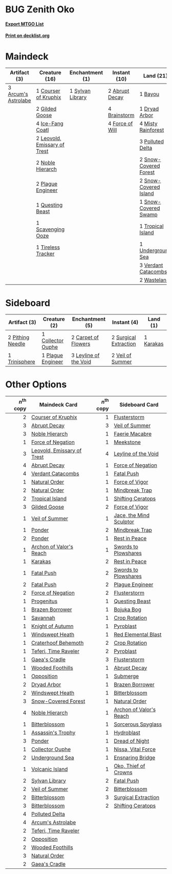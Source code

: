 # BUG Zenith Oko

#### [Export MTGO List](../collection/BUG%20Zenith%20Oko/BUG%20Zenith%20Oko.txt)
#### [Print on decklist.org](http://decklist.org/?deckmain=2%09Abrupt%20Decay%0A3%09Arcum's%20Astrolabe%0A1%09Bayou%0A4%09Brainstorm%0A1%09Courser%20of%20Kruphix%0A1%09Dryad%20Arbor%0A4%09Force%20of%20Will%0A2%09Gilded%20Goose%0A4%09Green%20Sun's%20Zenith%0A4%09Ice-Fang%20Coatl%0A1%09Jace,%20the%20Mind%20Sculptor%0A2%09Leovold,%20Emissary%20of%20Trest%0A4%09Misty%20Rainforest%0A2%09Noble%20Hierarch%0A4%09Oko,%20Thief%20of%20Crowns%0A2%09Plague%20Engineer%0A3%09Polluted%20Delta%0A1%09Questing%20Beast%0A1%09Scavenging%20Ooze%0A2%09Snow-Covered%20Forest%0A2%09Snow-Covered%20Island%0A1%09Snow-Covered%20Swamp%0A1%09Sylvan%20Library%0A1%09Tireless%20Tracker%0A1%09Tropical%20Island%0A1%09Underground%20Sea%0A3%09Verdant%20Catacombs%0A2%09Wasteland&deckside=2%09Carpet%20of%20Flowers%0A1%09Collector%20Ouphe%0A1%09Karakas%0A3%09Leyline%20of%20the%20Void%0A2%09Pithing%20Needle%0A1%09Plague%20Engineer%0A2%09Surgical%20Extraction%0A1%09Trinisphere%0A2%09Veil%20of%20Summer)
# Maindeck

|                                         Artifact (3)                                         |                                             Creature (16)                                             |                                     Enchantment (1)                                     |                                      Instant (10)                                       |                                           Land (21)                                            |                                          Planeswalker (5)                                          |                                          Sorcery (4)                                          |
|----------------------------------------------------------------------------------------------|-------------------------------------------------------------------------------------------------------|-----------------------------------------------------------------------------------------|-----------------------------------------------------------------------------------------|------------------------------------------------------------------------------------------------|----------------------------------------------------------------------------------------------------|-----------------------------------------------------------------------------------------------|
|3 [Arcum's Astrolabe](http://gatherer.wizards.com/Pages/Card/Details.aspx?multiverseid=464169)|1 [Courser of Kruphix](http://gatherer.wizards.com/Pages/Card/Details.aspx?multiverseid=442153)        |1 [Sylvan Library](http://gatherer.wizards.com/Pages/Card/Details.aspx?multiverseid=2240)|2 [Abrupt Decay](http://gatherer.wizards.com/Pages/Card/Details.aspx?multiverseid=456061)|1 [Bayou](http://gatherer.wizards.com/Pages/Card/Details.aspx?multiverseid=879)                 |1 [Jace, the Mind Sculptor](http://gatherer.wizards.com/Pages/Card/Details.aspx?multiverseid=442051)|4 [Green Sun's Zenith](http://gatherer.wizards.com/Pages/Card/Details.aspx?multiverseid=413711)|
|                                                                                              |2 [Gilded Goose](http://gatherer.wizards.com/Pages/Card/Details.aspx?multiverseid=473122)              |                                                                                         |4 [Brainstorm](http://gatherer.wizards.com/Pages/Card/Details.aspx?multiverseid=3897)    |1 [Dryad Arbor](http://gatherer.wizards.com/Pages/Card/Details.aspx?multiverseid=136196)        |4 [Oko, Thief of Crowns](http://gatherer.wizards.com/Pages/Card/Details.aspx?multiverseid=473159)   |                                                                                               |
|                                                                                              |4 [Ice-Fang Coatl](http://gatherer.wizards.com/Pages/Card/Details.aspx?multiverseid=464152)            |                                                                                         |4 [Force of Will](http://gatherer.wizards.com/Pages/Card/Details.aspx?multiverseid=3107) |4 [Misty Rainforest](http://gatherer.wizards.com/Pages/Card/Details.aspx?multiverseid=405102)   |                                                                                                    |                                                                                               |
|                                                                                              |2 [Leovold, Emissary of Trest](http://gatherer.wizards.com/Pages/Card/Details.aspx?multiverseid=416834)|                                                                                         |                                                                                         |3 [Polluted Delta](http://gatherer.wizards.com/Pages/Card/Details.aspx?multiverseid=405104)     |                                                                                                    |                                                                                               |
|                                                                                              |2 [Noble Hierarch](http://gatherer.wizards.com/Pages/Card/Details.aspx?multiverseid=179434)            |                                                                                         |                                                                                         |2 [Snow-Covered Forest](http://gatherer.wizards.com/Pages/Card/Details.aspx?multiverseid=121192)|                                                                                                    |                                                                                               |
|                                                                                              |2 [Plague Engineer](http://gatherer.wizards.com/Pages/Card/Details.aspx?multiverseid=464049)           |                                                                                         |                                                                                         |2 [Snow-Covered Island](http://gatherer.wizards.com/Pages/Card/Details.aspx?multiverseid=121130)|                                                                                                    |                                                                                               |
|                                                                                              |1 [Questing Beast](http://gatherer.wizards.com/Pages/Card/Details.aspx?multiverseid=473133)            |                                                                                         |                                                                                         |1 [Snow-Covered Swamp](http://gatherer.wizards.com/Pages/Card/Details.aspx?multiverseid=121256) |                                                                                                    |                                                                                               |
|                                                                                              |1 [Scavenging Ooze](http://gatherer.wizards.com/Pages/Card/Details.aspx?multiverseid=420783)           |                                                                                         |                                                                                         |1 [Tropical Island](http://gatherer.wizards.com/Pages/Card/Details.aspx?multiverseid=884)       |                                                                                                    |                                                                                               |
|                                                                                              |1 [Tireless Tracker](http://gatherer.wizards.com/Pages/Card/Details.aspx?multiverseid=409997)          |                                                                                         |                                                                                         |1 [Underground Sea](http://gatherer.wizards.com/Pages/Card/Details.aspx?multiverseid=886)       |                                                                                                    |                                                                                               |
|                                                                                              |                                                                                                       |                                                                                         |                                                                                         |3 [Verdant Catacombs](http://gatherer.wizards.com/Pages/Card/Details.aspx?multiverseid=405113)  |                                                                                                    |                                                                                               |
|                                                                                              |                                                                                                       |                                                                                         |                                                                                         |2 [Wasteland](http://gatherer.wizards.com/Pages/Card/Details.aspx?multiverseid=413790)          |                                                                                                    |                                                                                               |


# Sideboard

|                                       Artifact (3)                                        |                                        Creature (2)                                        |                                        Enchantment (5)                                         |                                          Instant (4)                                           |                                      Land (1)                                      |
|-------------------------------------------------------------------------------------------|--------------------------------------------------------------------------------------------|------------------------------------------------------------------------------------------------|------------------------------------------------------------------------------------------------|------------------------------------------------------------------------------------|
|2 [Pithing Needle](http://gatherer.wizards.com/Pages/Card/Details.aspx?multiverseid=129526)|1 [Collector Ouphe](http://gatherer.wizards.com/Pages/Card/Details.aspx?multiverseid=464107)|2 [Carpet of Flowers](http://gatherer.wizards.com/Pages/Card/Details.aspx?multiverseid=5858)    |2 [Surgical Extraction](http://gatherer.wizards.com/Pages/Card/Details.aspx?multiverseid=397706)|1 [Karakas](http://gatherer.wizards.com/Pages/Card/Details.aspx?multiverseid=413782)|
|1 [Trinisphere](http://gatherer.wizards.com/Pages/Card/Details.aspx?multiverseid=43545)    |1 [Plague Engineer](http://gatherer.wizards.com/Pages/Card/Details.aspx?multiverseid=464049)|3 [Leyline of the Void](http://gatherer.wizards.com/Pages/Card/Details.aspx?multiverseid=107682)|2 [Veil of Summer](http://gatherer.wizards.com/Pages/Card/Details.aspx?multiverseid=466952)     |                                                                                    |


# Other Options

|*n*<sup>th</sup> copy|                                            Maindeck Card                                            |*n*<sup>th</sup> copy|                                          Sideboard Card                                          |
|--------------------:|-----------------------------------------------------------------------------------------------------|--------------------:|--------------------------------------------------------------------------------------------------|
|                    2|[Courser of Kruphix](http://gatherer.wizards.com/Pages/Card/Details.aspx?multiverseid=442153)        |                    1|[Flusterstorm](http://gatherer.wizards.com/Pages/Card/Details.aspx?multiverseid=228255)           |
|                    3|[Abrupt Decay](http://gatherer.wizards.com/Pages/Card/Details.aspx?multiverseid=456061)              |                    3|[Veil of Summer](http://gatherer.wizards.com/Pages/Card/Details.aspx?multiverseid=466952)         |
|                    3|[Noble Hierarch](http://gatherer.wizards.com/Pages/Card/Details.aspx?multiverseid=179434)            |                    1|[Faerie Macabre](http://gatherer.wizards.com/Pages/Card/Details.aspx?multiverseid=201822)         |
|                    1|[Force of Negation](http://gatherer.wizards.com/Pages/Card/Details.aspx?multiverseid=464001)         |                    1|[Meekstone](http://gatherer.wizards.com/Pages/Card/Details.aspx?multiverseid=628)                 |
|                    3|[Leovold, Emissary of Trest](http://gatherer.wizards.com/Pages/Card/Details.aspx?multiverseid=416834)|                    4|[Leyline of the Void](http://gatherer.wizards.com/Pages/Card/Details.aspx?multiverseid=107682)    |
|                    4|[Abrupt Decay](http://gatherer.wizards.com/Pages/Card/Details.aspx?multiverseid=456061)              |                    1|[Force of Negation](http://gatherer.wizards.com/Pages/Card/Details.aspx?multiverseid=464001)      |
|                    4|[Verdant Catacombs](http://gatherer.wizards.com/Pages/Card/Details.aspx?multiverseid=405113)         |                    1|[Fatal Push](http://gatherer.wizards.com/Pages/Card/Details.aspx?multiverseid=423724)             |
|                    1|[Natural Order](http://gatherer.wizards.com/Pages/Card/Details.aspx?multiverseid=413719)             |                    1|[Force of Vigor](http://gatherer.wizards.com/Pages/Card/Details.aspx?multiverseid=464113)         |
|                    2|[Natural Order](http://gatherer.wizards.com/Pages/Card/Details.aspx?multiverseid=413719)             |                    1|[Mindbreak Trap](http://gatherer.wizards.com/Pages/Card/Details.aspx?multiverseid=197532)         |
|                    2|[Tropical Island](http://gatherer.wizards.com/Pages/Card/Details.aspx?multiverseid=884)              |                    1|[Shifting Ceratops](http://gatherer.wizards.com/Pages/Card/Details.aspx?multiverseid=466948)      |
|                    3|[Gilded Goose](http://gatherer.wizards.com/Pages/Card/Details.aspx?multiverseid=473122)              |                    2|[Force of Vigor](http://gatherer.wizards.com/Pages/Card/Details.aspx?multiverseid=464113)         |
|                    1|[Veil of Summer](http://gatherer.wizards.com/Pages/Card/Details.aspx?multiverseid=466952)            |                    1|[Jace, the Mind Sculptor](http://gatherer.wizards.com/Pages/Card/Details.aspx?multiverseid=442051)|
|                    1|[Ponder](http://gatherer.wizards.com/Pages/Card/Details.aspx?multiverseid=451051)                    |                    2|[Mindbreak Trap](http://gatherer.wizards.com/Pages/Card/Details.aspx?multiverseid=197532)         |
|                    2|[Ponder](http://gatherer.wizards.com/Pages/Card/Details.aspx?multiverseid=451051)                    |                    1|[Rest in Peace](http://gatherer.wizards.com/Pages/Card/Details.aspx?multiverseid=442021)          |
|                    1|[Archon of Valor's Reach](http://gatherer.wizards.com/Pages/Card/Details.aspx?multiverseid=446042)   |                    1|[Swords to Plowshares](http://gatherer.wizards.com/Pages/Card/Details.aspx?multiverseid=869)      |
|                    1|[Karakas](http://gatherer.wizards.com/Pages/Card/Details.aspx?multiverseid=413782)                   |                    2|[Rest in Peace](http://gatherer.wizards.com/Pages/Card/Details.aspx?multiverseid=442021)          |
|                    1|[Fatal Push](http://gatherer.wizards.com/Pages/Card/Details.aspx?multiverseid=423724)                |                    2|[Swords to Plowshares](http://gatherer.wizards.com/Pages/Card/Details.aspx?multiverseid=869)      |
|                    2|[Fatal Push](http://gatherer.wizards.com/Pages/Card/Details.aspx?multiverseid=423724)                |                    2|[Plague Engineer](http://gatherer.wizards.com/Pages/Card/Details.aspx?multiverseid=464049)        |
|                    2|[Force of Negation](http://gatherer.wizards.com/Pages/Card/Details.aspx?multiverseid=464001)         |                    2|[Flusterstorm](http://gatherer.wizards.com/Pages/Card/Details.aspx?multiverseid=228255)           |
|                    1|[Progenitus](http://gatherer.wizards.com/Pages/Card/Details.aspx?multiverseid=179496)                |                    1|[Questing Beast](http://gatherer.wizards.com/Pages/Card/Details.aspx?multiverseid=473133)         |
|                    1|[Brazen Borrower](http://gatherer.wizards.com/Pages/Card/Details.aspx?multiverseid=473001)           |                    1|[Bojuka Bog](http://gatherer.wizards.com/Pages/Card/Details.aspx?multiverseid=376269)             |
|                    1|[Savannah](http://gatherer.wizards.com/Pages/Card/Details.aspx?multiverseid=881)                     |                    1|[Crop Rotation](http://gatherer.wizards.com/Pages/Card/Details.aspx?multiverseid=417430)          |
|                    1|[Knight of Autumn](http://gatherer.wizards.com/Pages/Card/Details.aspx?multiverseid=452933)          |                    1|[Pyroblast](http://gatherer.wizards.com/Pages/Card/Details.aspx?multiverseid=4083)                |
|                    1|[Windswept Heath](http://gatherer.wizards.com/Pages/Card/Details.aspx?multiverseid=405115)           |                    1|[Red Elemental Blast](http://gatherer.wizards.com/Pages/Card/Details.aspx?multiverseid=814)       |
|                    1|[Craterhoof Behemoth](http://gatherer.wizards.com/Pages/Card/Details.aspx?multiverseid=240027)       |                    2|[Crop Rotation](http://gatherer.wizards.com/Pages/Card/Details.aspx?multiverseid=417430)          |
|                    1|[Teferi, Time Raveler](http://gatherer.wizards.com/Pages/Card/Details.aspx?multiverseid=461148)      |                    2|[Pyroblast](http://gatherer.wizards.com/Pages/Card/Details.aspx?multiverseid=4083)                |
|                    1|[Gaea's Cradle](http://gatherer.wizards.com/Pages/Card/Details.aspx?multiverseid=10422)              |                    3|[Flusterstorm](http://gatherer.wizards.com/Pages/Card/Details.aspx?multiverseid=228255)           |
|                    1|[Wooded Foothills](http://gatherer.wizards.com/Pages/Card/Details.aspx?multiverseid=405116)          |                    1|[Abrupt Decay](http://gatherer.wizards.com/Pages/Card/Details.aspx?multiverseid=456061)           |
|                    1|[Opposition](http://gatherer.wizards.com/Pages/Card/Details.aspx?multiverseid=15796)                 |                    1|[Submerge](http://gatherer.wizards.com/Pages/Card/Details.aspx?multiverseid=21296)                |
|                    2|[Dryad Arbor](http://gatherer.wizards.com/Pages/Card/Details.aspx?multiverseid=136196)               |                    1|[Brazen Borrower](http://gatherer.wizards.com/Pages/Card/Details.aspx?multiverseid=473001)        |
|                    2|[Windswept Heath](http://gatherer.wizards.com/Pages/Card/Details.aspx?multiverseid=405115)           |                    1|[Bitterblossom](http://gatherer.wizards.com/Pages/Card/Details.aspx?multiverseid=397701)          |
|                    3|[Snow-Covered Forest](http://gatherer.wizards.com/Pages/Card/Details.aspx?multiverseid=121192)       |                    1|[Natural Order](http://gatherer.wizards.com/Pages/Card/Details.aspx?multiverseid=413719)          |
|                    4|[Noble Hierarch](http://gatherer.wizards.com/Pages/Card/Details.aspx?multiverseid=179434)            |                    1|[Archon of Valor's Reach](http://gatherer.wizards.com/Pages/Card/Details.aspx?multiverseid=446042)|
|                    1|[Bitterblossom](http://gatherer.wizards.com/Pages/Card/Details.aspx?multiverseid=397701)             |                    1|[Sorcerous Spyglass](http://gatherer.wizards.com/Pages/Card/Details.aspx?multiverseid=435407)     |
|                    1|[Assassin's Trophy](http://gatherer.wizards.com/Pages/Card/Details.aspx?multiverseid=452902)         |                    1|[Hydroblast](http://gatherer.wizards.com/Pages/Card/Details.aspx?multiverseid=3915)               |
|                    3|[Ponder](http://gatherer.wizards.com/Pages/Card/Details.aspx?multiverseid=451051)                    |                    1|[Dread of Night](http://gatherer.wizards.com/Pages/Card/Details.aspx?multiverseid=14580)          |
|                    1|[Collector Ouphe](http://gatherer.wizards.com/Pages/Card/Details.aspx?multiverseid=464107)           |                    1|[Nissa, Vital Force](http://gatherer.wizards.com/Pages/Card/Details.aspx?multiverseid=417736)     |
|                    2|[Underground Sea](http://gatherer.wizards.com/Pages/Card/Details.aspx?multiverseid=886)              |                    1|[Ensnaring Bridge](http://gatherer.wizards.com/Pages/Card/Details.aspx?multiverseid=15866)        |
|                    1|[Volcanic Island](http://gatherer.wizards.com/Pages/Card/Details.aspx?multiverseid=887)              |                    1|[Oko, Thief of Crowns](http://gatherer.wizards.com/Pages/Card/Details.aspx?multiverseid=473159)   |
|                    2|[Sylvan Library](http://gatherer.wizards.com/Pages/Card/Details.aspx?multiverseid=2240)              |                    2|[Fatal Push](http://gatherer.wizards.com/Pages/Card/Details.aspx?multiverseid=423724)             |
|                    2|[Veil of Summer](http://gatherer.wizards.com/Pages/Card/Details.aspx?multiverseid=466952)            |                    2|[Bitterblossom](http://gatherer.wizards.com/Pages/Card/Details.aspx?multiverseid=397701)          |
|                    2|[Bitterblossom](http://gatherer.wizards.com/Pages/Card/Details.aspx?multiverseid=397701)             |                    3|[Surgical Extraction](http://gatherer.wizards.com/Pages/Card/Details.aspx?multiverseid=397706)    |
|                    3|[Bitterblossom](http://gatherer.wizards.com/Pages/Card/Details.aspx?multiverseid=397701)             |                    2|[Shifting Ceratops](http://gatherer.wizards.com/Pages/Card/Details.aspx?multiverseid=466948)      |
|                    4|[Polluted Delta](http://gatherer.wizards.com/Pages/Card/Details.aspx?multiverseid=405104)            |                     |                                                                                                  |
|                    4|[Arcum's Astrolabe](http://gatherer.wizards.com/Pages/Card/Details.aspx?multiverseid=464169)         |                     |                                                                                                  |
|                    2|[Teferi, Time Raveler](http://gatherer.wizards.com/Pages/Card/Details.aspx?multiverseid=461148)      |                     |                                                                                                  |
|                    2|[Opposition](http://gatherer.wizards.com/Pages/Card/Details.aspx?multiverseid=15796)                 |                     |                                                                                                  |
|                    2|[Wooded Foothills](http://gatherer.wizards.com/Pages/Card/Details.aspx?multiverseid=405116)          |                     |                                                                                                  |
|                    3|[Natural Order](http://gatherer.wizards.com/Pages/Card/Details.aspx?multiverseid=413719)             |                     |                                                                                                  |
|                    2|[Gaea's Cradle](http://gatherer.wizards.com/Pages/Card/Details.aspx?multiverseid=10422)              |                     |                                                                                                  |

